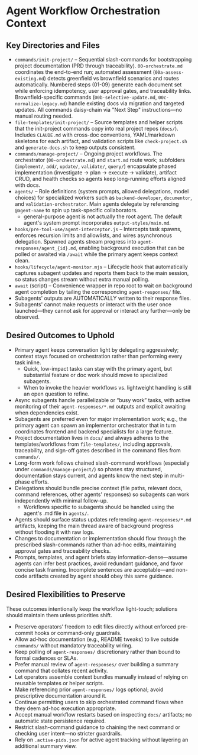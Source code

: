 # Agent Workflow Orchestration Context

## Key Directories and Files
- `commands/init-project/` – Sequential slash-commands for bootstrapping project documentation (PRD through traceability). `00-orchestrate.md` coordinates the end-to-end run; automated assessment (`00a-assess-existing.md`) detects greenfield vs brownfield scenarios and routes automatically. Numbered steps (01-09) generate each document set while enforcing idempotency, user approval gates, and traceability links. Brownfield-specific commands (`00b-selective-update.md`, `00c-normalize-legacy.md`) handle existing docs via migration and targeted updates. All commands daisy-chain via "Next Step" instructions—no manual routing needed.
- `file-templates/init-project/` – Source templates and helper scripts that the init-project commands copy into real project repos (`docs/`). Includes `CLAUDE.md` with cross-doc conventions, YAML/markdown skeletons for each artifact, and validation scripts like `check-project.sh` and `generate-docs.sh` to keep outputs consistent.
- `commands/manage-project/` – Ongoing project workflows. The orchestrator (`00-orchestrate.md`) and `start.md` route work; subfolders (`implement/`, `add/`, `update/`, `validate/`, `query/`) encapsulate phased implementation (investigate → plan → execute → validate), artifact CRUD, and health checks so agents keep long-running efforts aligned with docs.
- `agents/` – Role definitions (system prompts, allowed delegations, model choices) for specialized workers such as `backend-developer`, `documentor`, and `validation-orchestrator`. Main agents delegate by referencing `@agent-name` to spin up task-specific collaborators.
  - general-purpose agent is not actually the root agent. The default agent's system prompt incorporates `output-styles/main.md`.
- `hooks/pre-tool-use/agent-interceptor.js` – Intercepts task spawns, enforces recursion limits and allowlists, and wires asynchronous delegation. Spawned agents stream progress into `agent-responses/agent_{id}.md`, enabling background execution that can be polled or awaited via `/await` while the primary agent keeps context clean.
- `hooks/lifecycle/agent-monitor.mjs` – Lifecycle hook that automatically captures subagent updates and reports them back to the main session, so status changes stream without extra manual polling.
- `await` (script) – Convenience wrapper in repo root to wait on background agent completion by tailing the corresponding `agent-responses/` file.
- Subagents' outputs are AUTOMATICALLY written to their response files.
- Subagents' cannot make requests or interact with the user once launched—they cannot ask for approval or interact any further—only be observed.

## Desired Outcomes to Uphold
- Primary agent keeps conversation light by delegating aggressively; context stays focused on orchestration rather than performing every task inline.
  - Quick, low-impact tasks can stay with the primary agent, but substantial feature or doc work should move to specialized subagents.
  - When to invoke the heavier workflows vs. lightweight handling is still an open question to refine.
- Async subagents handle parallelizable or “busy work” tasks, with active monitoring of their `agent-responses/*.md` outputs and explicit awaiting when dependencies exist.
- Subagents are preferred even for major implementation work; e.g., the primary agent can spawn an implementor orchestrator that in turn coordinates frontend and backend specialists for a large feature.
- Project documentation lives in `docs/` and always adheres to the templates/workflows from `file-templates/`, including approvals, traceability, and sign-off gates described in the command files from `commands/`.
- Long-form work follows chained slash-command workflows (especially under `commands/manage-project/`) so phases stay structured, documentation stays current, and agents know the next step in multi-phase efforts.
- Delegations should bundle precise context (file paths, relevant docs, command references, other agents' responses) so subagents can work independently with minimal follow-up. 
  - Workflows specific to subagents should be handled using the agent's .md file in `agents/`.
- Agents should surface status updates referencing `agent-responses/*.md` artifacts, keeping the main thread aware of background progress without flooding it with raw logs.
- Changes to documentation or implementation should flow through the prescribed slash-commands rather than ad-hoc edits, maintaining approval gates and traceability checks.
- Prompts, templates, and agent briefs stay information-dense—assume agents can infer best practices, avoid redundant guidance, and favor concise task framing. Incomplete sentences are acceptable—and non-code artifacts created by agent should obey this same guidance.

## Desired Flexibilities to Preserve
These outcomes intentionally keep the workflow light-touch; solutions should maintain them unless priorities shift.
- Preserve operators’ freedom to edit files directly without enforced pre-commit hooks or command-only guardrails.
- Allow ad-hoc documentation (e.g., README tweaks) to live outside `commands/` without mandatory traceability wiring.
- Keep polling of `agent-responses/` discretionary rather than bound to formal cadences or SLAs.
- Prefer manual review of `agent-responses/` over building a summary command that collates recent activity.
- Let operators assemble context bundles manually instead of relying on reusable templates or helper scripts.
- Make referencing prior `agent-responses/` logs optional; avoid prescriptive documentation around it.
- Continue permitting users to skip orchestrated command flows when they deem ad-hoc execution appropriate.
- Accept manual workflow restarts based on inspecting `docs/` artifacts; no automatic state persistence required.
- Restrict slash-command guidance to chaining the next command or checking user intent—no stricter guardrails.
- Rely on `.active-pids.json` for active agent tracking without layering an additional summary view.
